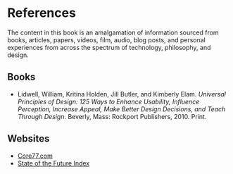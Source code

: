 # References
The content in this book is an amalgamation of information sourced from books, articles, papers, videos, film, audio, blog posts, and personal experiences from across the spectrum of technology, philosophy, and design.

## Books

- Lidwell, William, Kritina Holden, Jill Butler, and Kimberly Elam. *Universal Principles of Design: 125 Ways to Enhance Usability, Influence Perception, Increase Appeal, Make Better Design Decisions, and Teach Through Design*. Beverly, Mass: Rockport Publishers, 2010. Print.


## Websites

- [Core77.com](http://core77.com)
- [State of the Future Index](http://www.millennium-project.org/millennium/SOFI.html)

